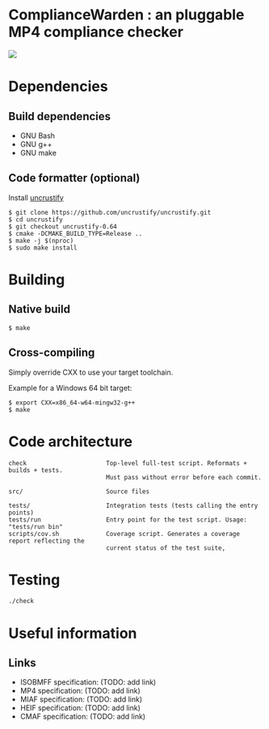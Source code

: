 # ComplianceWarden : an pluggable MP4 compliance checker

![](doc/screenshot.png)

# Dependencies

## Build dependencies

 - GNU Bash
 - GNU g++
 - GNU make

## Code formatter (optional)

Install [uncrustify](https://github.com/uncrustify/uncrustify)

```
$ git clone https://github.com/uncrustify/uncrustify.git
$ cd uncrustify
$ git checkout uncrustify-0.64
$ cmake -DCMAKE_BUILD_TYPE=Release ..
$ make -j $(nproc)
$ sudo make install
```

# Building

## Native build

```
$ make
```

## Cross-compiling

Simply override CXX to use your target toolchain.

Example for a Windows 64 bit target:

```
$ export CXX=x86_64-w64-mingw32-g++
$ make
```

# Code architecture

```
check                      Top-level full-test script. Reformats + builds + tests.
                           Must pass without error before each commit.

src/                       Source files

tests/                     Integration tests (tests calling the entry points)
tests/run                  Entry point for the test script. Usage: "tests/run bin"
scripts/cov.sh             Coverage script. Generates a coverage report reflecting the
                           current status of the test suite,
```

# Testing

```
./check
```

# Useful information

## Links

 - ISOBMFF specification: (TODO: add link)
 - MP4 specification: (TODO: add link)
 - MIAF specification: (TODO: add link)
 - HEIF specification: (TODO: add link)
 - CMAF specification: (TODO: add link)

